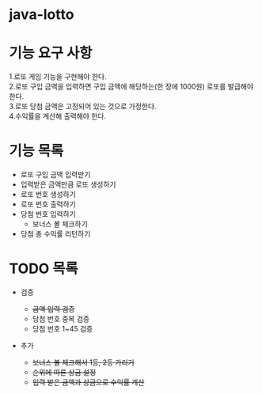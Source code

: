 # java-lotto

# 기능 요구 사항
1.로또 게임 기능을 구현해야 한다.\
2.로또 구입 금액을 입력하면 구입 금액에 해당하는(한 장에 1000원) 로또를 발급해야 한다.\
3.로또 당첨 금액은 고정되어 있는 것으로 가정한다. \
4.수익률을 계산해 출력해야 한다.

# 기능 목록
* 로또 구입 금액 입력받기
* 입력받은 금액만큼 로또 생성하기
* 로또 번호 생성하기
* 로또 번호 출력하기
* 당첨 번호 입력하기
  * 보너스 볼 체크하기
* 당첨 총 수익률 리턴하기

# TODO 목록
* 검증
    * ~~금액 입력 검증~~
    * 당첨 번호 중복 검증
    * 당첨 번호 1~45 검증

* 추가
    * ~~보너스 볼 체크해서 1등, 2등 가리기~~
    * ~~순위에 따른 상금 설정~~
    * ~~입력 받은 금액과 상금으로 수익률 계산~~
